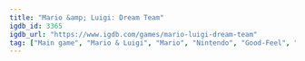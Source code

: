 ```yaml
---
title: "Mario &amp; Luigi: Dream Team"
igdb_id: 3365
igdb_url: "https://www.igdb.com/games/mario-luigi-dream-team"
tag: ["Main game", "Mario & Luigi", "Mario", "Nintendo", "Good-Feel", "AlphaDream", "Puzzle", "Role-playing (RPG)", "Adventure", "Single player", "Bird view / Isometric", "Side view", "Action", "Comedy"]
---
```

